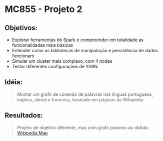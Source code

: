 # MC855 - Projeto 2

## Objetivos:

* Explorar ferramentas do Spark e compreender em totalidade as funcionalidades mais básicas
* Entender como as bibliotecas de manipulação e persistência de dados funcionam
* Simular um cluster mais complexo, com 4 nodes
* Testar diferentes configurações de YARN

## Idéia:

>Montar um grafo de conexão de palavras nas línguas portuguesa, inglesa, alemã e francesa, baseado em páginas da Wikipédia.
>

## Resultados:

>Projeto de objetivo diferente, mas com grafo próximo ao obtido:
> [Wikipedia Map](http://luke.deentaylor.com/wikipedia/)
>
